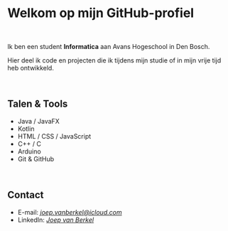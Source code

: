 
# Welkom op mijn GitHub-profiel

<br>

Ik ben een student **Informatica** aan Avans Hogeschool in Den Bosch.

Hier deel ik code en projecten die ik tijdens mijn studie of in mijn vrije tijd heb ontwikkeld.

<br>

## Talen & Tools

- Java / JavaFX
- Kotlin  
- HTML / CSS / JavaScript  
- C++ / C
- Arduino
- Git & GitHub  

<br>

## Contact

- E-mail: *joep.vanberkel@icloud.com*  
- LinkedIn: *[Joep van Berkel](https://nl.linkedin.com/in/joep-van-berkel-b4634b210?trk=people-guest_people_search-card)*  




